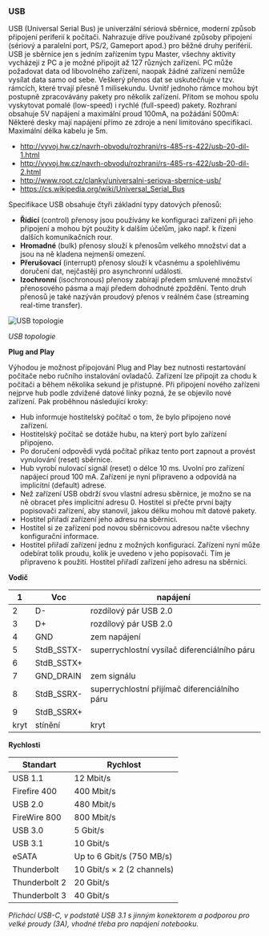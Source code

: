 ### USB

USB (Universal Serial Bus) je univerzální sériová sběrnice, moderní způsob připojení periferií k počítači. Nahrazuje dříve používané způsoby připojení (sériový a paralelní port, PS/2, Gameport apod.) pro běžné druhy periférií. USB je sběrnice jen s jedním zařízením typu Master, všechny aktivity vycházejí z PC a je možné připojit až 127 různých zařízení. PC může požadovat data od libovolného zařízení, naopak žádné zařízení nemůže vysílat data samo od sebe. Veškerý přenos dat se uskutečňuje v tzv. rámcích, které trvají přesně 1 milisekundu. Uvnitř jednoho rámce mohou být postupně zpracovávány pakety pro několik zařízení. Přitom se mohou spolu vyskytovat pomalé (low-speed) i rychlé (full-speed) pakety. Rozhraní obsahuje 5V napájení a maximální proud 100mA, na požádání 500mA: Některé desky mají napájení přímo ze zdroje a není limitováno specifikací. Maximální délka kabelu je 5m.

- <http://vyvoj.hw.cz/navrh-obvodu/rozhrani/rs-485-rs-422/usb-20-dil-1.html>
- <http://vyvoj.hw.cz/navrh-obvodu/rozhrani/rs-485-rs-422/usb-20-dil-2.html>
- <http://www.root.cz/clanky/universalni-seriova-sbernice-usb/>
- <https://cs.wikipedia.org/wiki/Universal_Serial_Bus>

Specifikace USB obsahuje čtyři základní typy datových přenosů:

- **Řídící** (control) přenosy jsou používány ke konfiguraci zařízení při jeho připojení a mohou být použity k dalším účelům, jako např. k řízení dalších komunikačních rour.
- **Hromadné** (bulk) přenosy slouží k přenosům velkého množství dat a jsou na ně kladena nejmenší omezení.
- **Přerušovací** (interrupt) přenosy slouží k včasnému a spolehlivému doručení dat, nejčastěji pro asynchronní události.
- **Izochronní** (isochronous) přenosy zabírají předem smluvené množství přenosového pásma a mají předem dohodnuté zpoždění. Tento druh přenosů je také nazýván proudový přenos v reálném čase (streaming real-time transfer).

![USB topologie](Materiály%20pro%20SZZ/tul-szz-it-nv/28_prumyslove_komunikacni_systemy/28_usb_topologie.png)

_USB topologie_

**Plug and Play**

Výhodou je možnost připojování Plug and Play bez nutnosti restartování počítače nebo ručního instalování ovladačů. Zařízení lze připojit za chodu k počítači a během několika sekund je přístupné. Při připojení nového zařízeni nejprve hub podle zdvižené datové linky pozná, že se objevilo nové zařízení. Pak proběhnou následující kroky:

- Hub informuje hostitelský počítač o tom, že bylo připojeno nové zařízení.
- Hostitelský počítač se dotáže hubu, na který port bylo zařízení připojeno.
- Po doručení odpovědi vydá počítač příkaz tento port zapnout a provést vynulování (reset) sběrnice.
- Hub vyrobí nulovací signál (reset) o délce 10 ms. Uvolní pro zařízení napájecí proud 100 mA. Zařízení je nyní připraveno a odpovídá na implicitní (default) adrese.
- Než zařízení USB obdrží svou vlastní adresu sběrnice, je možno se na ně obracet přes implicitní adresu 0\. Hostitel si přečte první bajty popisovači zařízení, aby stanovil, jakou délku mohou mít datové pakety.
- Hostitel přiřadí zařízení jeho adresu na sběrnici.
- Hostitel si ze zařízení pod novou sběrnicovou adresou načte všechny konfigurační informace.
- Hostitel přiřadí zařízení jednu z možných konfigurací. Zařízení nyní může odebírat tolik proudu, kolik je uvedeno v jeho popisovači. Tím je připraveno k použití. Hostitel přiřadí zařízení jeho adresu na sběrnici.

**Vodič**

1    | Vcc        | napájení
---- | ---------- | ---------------------------------------------
2    | D-         | rozdílový pár USB 2.0
3    | D+         | rozdílový pár USB 2.0
4    | GND        | zem napájení
5    | StdB_SSTX- | superrychlostní vysílač diferenciálního páru
6    | StdB_SSTX+ |
7    | GND_DRAIN  | zem signálu
8    | StdB_SSRX- | superrychlostní přijímač diferenciálního páru
9    | StdB_SSRX+ |
kryt | stínění    | kryt

**Rychlosti**

Standart      | Rychlost
------------- | --------------------------
USB 1.1       | 12 Mbit/s
Firefire 400  | 400 Mbit/s
USB 2.0       | 480 Mbit/s
FireWire 800  | 800 Mbit/s
USB 3.0       | 5 Gbit/s
USB 3.1       | 10 Gbit/s
eSATA         | Up to 6 Gbit/s (750 MB/s)
Thunderbolt   | 10 Gbit/s × 2 (2 channels)
Thunderbolt 2 | 20 Gbit/s
Thunderbolt 3 | 40 Gbit/s

_Přichácí USB-C, v podstatě USB 3.1 s jinným konektorem a podporou pro velké proudy (3A), vhodné třeba pro napájení notebooku._